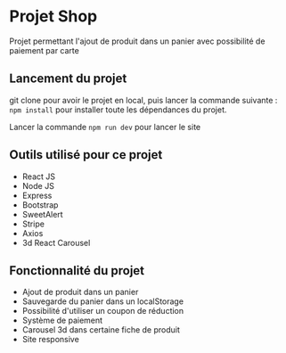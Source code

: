 # Projet Shop

Projet permettant l'ajout de produit dans un panier avec possibilité de paiement par carte

## Lancement du projet

git clone pour avoir le projet en local, puis lancer la commande suivante : 
 `npm install` pour installer toute les dépendances du projet.
 
Lancer la commande `npm run dev` pour lancer le site

## Outils utilisé pour ce projet

* React JS
* Node JS
* Express
* Bootstrap
* SweetAlert
* Stripe
* Axios
* 3d React Carousel

## Fonctionnalité du projet

* Ajout de produit dans un panier
* Sauvegarde du panier dans un localStorage
* Possibilité d'utiliser un coupon de réduction
* Système de paiement
* Carousel 3d dans certaine fiche de produit
* Site responsive
